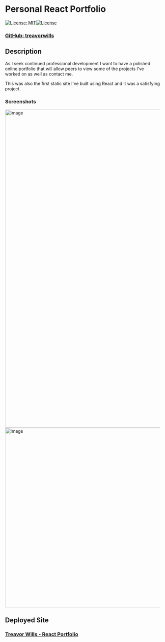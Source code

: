 # Personal React Portfolio
[![License: MIT](https://img.shields.io/badge/License-MIT-yellow.svg)](https://opensource.org/licenses/MIT)[![License](https://img.shields.io/badge/License-Apache_2.0-blue.svg)](https://opensource.org/licenses/Apache-2.0)

### [ GitHub: treavorwills ]( https://github.com/treavorwills )

## Description
As I seek continued professional development I want to have a polished online portfolio that will allow peers to view some of the projects I've worked on as well as contact me. 

This was also the first static site I've built using React and it was a satisfying project. 

### Screenshots
<img width="1032" alt="image" src="https://user-images.githubusercontent.com/25040852/204049541-4b4132ed-58c3-41be-9f9e-5750662d6f94.png">
<img width="582" alt="image" src="https://user-images.githubusercontent.com/25040852/204049645-81d158ff-19aa-4454-ab47-7e44edef778d.png">



## Deployed Site
### [ Treavor Wills - React Portfolio ]( https://treavorwills.github.io/ReactPortfolio/ )
